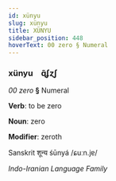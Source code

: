 ```yaml
---
id: xünyu
slug: xünyu
title: XÜNYU
sidebar_position: 448
hoverText: 00 zero § Numeral
---
```


### xünyu&emsp;<span kind="abugida">ɋ̃ʄɀʃ</span>

*00 zero* **§** Numeral

**Verb**: to be zero

**Noun**: zero

**Modifier**: zeroth

Sanskrit शून्य śūnyá /ɕuːn.jɐ/

*Indo-Iranian Language Family*